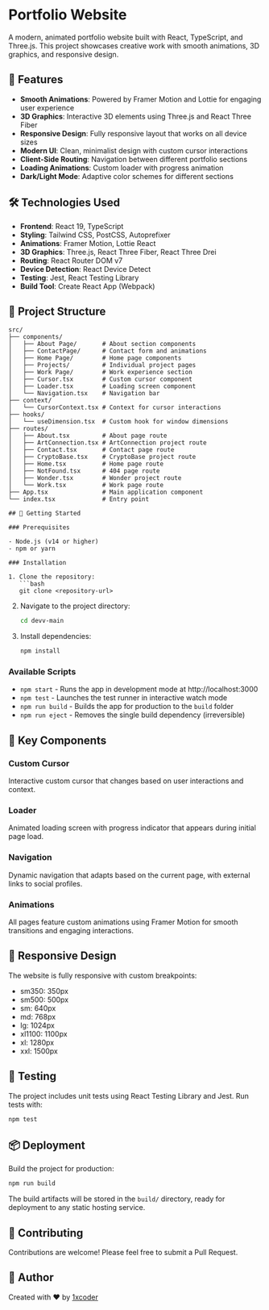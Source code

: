 # Portfolio Website

A modern, animated portfolio website built with React, TypeScript, and Three.js. This project showcases creative work with smooth animations, 3D graphics, and responsive design.

## 🌟 Features

- **Smooth Animations**: Powered by Framer Motion and Lottie for engaging user experience
- **3D Graphics**: Interactive 3D elements using Three.js and React Three Fiber
- **Responsive Design**: Fully responsive layout that works on all device sizes
- **Modern UI**: Clean, minimalist design with custom cursor interactions
- **Client-Side Routing**: Navigation between different portfolio sections
- **Loading Animations**: Custom loader with progress animation
- **Dark/Light Mode**: Adaptive color schemes for different sections

## 🛠️ Technologies Used

- **Frontend**: React 19, TypeScript
- **Styling**: Tailwind CSS, PostCSS, Autoprefixer
- **Animations**: Framer Motion, Lottie React
- **3D Graphics**: Three.js, React Three Fiber, React Three Drei
- **Routing**: React Router DOM v7
- **Device Detection**: React Device Detect
- **Testing**: Jest, React Testing Library
- **Build Tool**: Create React App (Webpack)

## 📁 Project Structure

```
src/
├── components/
│   ├── About Page/       # About section components
│   ├── ContactPage/      # Contact form and animations
│   ├── Home Page/        # Home page components
│   ├── Projects/         # Individual project pages
│   ├── Work Page/        # Work experience section
│   ├── Cursor.tsx        # Custom cursor component
│   ├── Loader.tsx        # Loading screen component
│   └── Navigation.tsx    # Navigation bar
├── context/
│   └── CursorContext.tsx # Context for cursor interactions
├── hooks/
│   └── useDimension.tsx  # Custom hook for window dimensions
├── routes/
│   ├── About.tsx         # About page route
│   ├── ArtConnection.tsx # ArtConnection project route
│   ├── Contact.tsx       # Contact page route
│   ├── CryptoBase.tsx    # CryptoBase project route
│   ├── Home.tsx          # Home page route
│   ├── NotFound.tsx      # 404 page route
│   ├── Wonder.tsx        # Wonder project route
│   └── Work.tsx          # Work page route
├── App.tsx               # Main application component
└── index.tsx             # Entry point

## 🚀 Getting Started

### Prerequisites

- Node.js (v14 or higher)
- npm or yarn

### Installation

1. Clone the repository:
   ```bash
   git clone <repository-url>
   ```

2. Navigate to the project directory:
   ```bash
   cd devv-main
   ```

3. Install dependencies:
   ```bash
   npm install
   ```

### Available Scripts

- `npm start` - Runs the app in development mode at http://localhost:3000
- `npm test` - Launches the test runner in interactive watch mode
- `npm run build` - Builds the app for production to the `build` folder
- `npm run eject` - Removes the single build dependency (irreversible)

## 🎨 Key Components

### Custom Cursor
Interactive custom cursor that changes based on user interactions and context.

### Loader
Animated loading screen with progress indicator that appears during initial page load.

### Navigation
Dynamic navigation that adapts based on the current page, with external links to social profiles.

### Animations
All pages feature custom animations using Framer Motion for smooth transitions and engaging interactions.

## 📱 Responsive Design

The website is fully responsive with custom breakpoints:
- sm350: 350px
- sm500: 500px
- sm: 640px
- md: 768px
- lg: 1024px
- xl1100: 1100px
- xl: 1280px
- xxl: 1500px

## 🧪 Testing

The project includes unit tests using React Testing Library and Jest. Run tests with:
```bash
npm test
```

## 📦 Deployment

Build the project for production:
```bash
npm run build
```

The build artifacts will be stored in the `build/` directory, ready for deployment to any static hosting service.

## 🤝 Contributing

Contributions are welcome! Please feel free to submit a Pull Request.


## 👤 Author

Created with ❤️ by [1xcoder](https://github.com/1xcoder-1)
